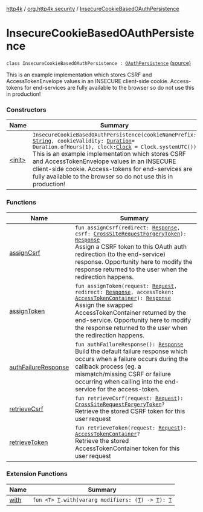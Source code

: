 [http4k](../../index.md) / [org.http4k.security](../index.md) / [InsecureCookieBasedOAuthPersistence](./index.md)

# InsecureCookieBasedOAuthPersistence

`class InsecureCookieBasedOAuthPersistence : `[`OAuthPersistence`](../-o-auth-persistence/index.md) [(source)](https://github.com/http4k/http4k/blob/master/http4k-security-oauth/src/main/kotlin/org/http4k/security/InsecureCookieBasedOAuthPersistence.kt#L18)

This is an example implementation which stores CSRF and AccessTokenEnvelope values in an INSECURE client-side cookie.
Access-tokens for end-services are fully available to the browser so do not use this in production!

### Constructors

| Name | Summary |
|---|---|
| [&lt;init&gt;](-init-.md) | `InsecureCookieBasedOAuthPersistence(cookieNamePrefix: `[`String`](https://kotlinlang.org/api/latest/jvm/stdlib/kotlin/-string/index.html)`, cookieValidity: `[`Duration`](https://docs.oracle.com/javase/9/docs/api/java/time/Duration.html)` = Duration.ofHours(1), clock: `[`Clock`](https://docs.oracle.com/javase/9/docs/api/java/time/Clock.html)` = Clock.systemUTC())`<br>This is an example implementation which stores CSRF and AccessTokenEnvelope values in an INSECURE client-side cookie. Access-tokens for end-services are fully available to the browser so do not use this in production! |

### Functions

| Name | Summary |
|---|---|
| [assignCsrf](assign-csrf.md) | `fun assignCsrf(redirect: `[`Response`](../../org.http4k.core/-response/index.md)`, csrf: `[`CrossSiteRequestForgeryToken`](../-cross-site-request-forgery-token/index.md)`): `[`Response`](../../org.http4k.core/-response/index.md)<br>Assign a CSRF token to this OAuth auth redirection (to the end-service) response. Opportunity here to modify the response returned to the user when the redirection happens. |
| [assignToken](assign-token.md) | `fun assignToken(request: `[`Request`](../../org.http4k.core/-request/index.md)`, redirect: `[`Response`](../../org.http4k.core/-response/index.md)`, accessToken: `[`AccessTokenContainer`](../-access-token-container/index.md)`): `[`Response`](../../org.http4k.core/-response/index.md)<br>Assign the swapped AccessTokenContainer returned by the end-service. Opportunity here to modify the response returned to the user when the redirection happens. |
| [authFailureResponse](auth-failure-response.md) | `fun authFailureResponse(): `[`Response`](../../org.http4k.core/-response/index.md)<br>Build the default failure response which occurs when a failure occurs during the callback process (eg. a mismatch/missing CSRF or failure occurring when calling into the end-service for the access-token. |
| [retrieveCsrf](retrieve-csrf.md) | `fun retrieveCsrf(request: `[`Request`](../../org.http4k.core/-request/index.md)`): `[`CrossSiteRequestForgeryToken`](../-cross-site-request-forgery-token/index.md)`?`<br>Retrieve the stored CSRF token for this user request |
| [retrieveToken](retrieve-token.md) | `fun retrieveToken(request: `[`Request`](../../org.http4k.core/-request/index.md)`): `[`AccessTokenContainer`](../-access-token-container/index.md)`?`<br>Retrieve the stored AccessTokenContainer token for this user request |

### Extension Functions

| Name | Summary |
|---|---|
| [with](../../org.http4k.core/with.md) | `fun <T> `[`T`](../../org.http4k.core/with.md#T)`.with(vararg modifiers: (`[`T`](../../org.http4k.core/with.md#T)`) -> `[`T`](../../org.http4k.core/with.md#T)`): `[`T`](../../org.http4k.core/with.md#T) |
